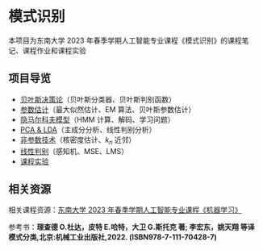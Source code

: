 # 模式识别

本项目为东南大学 2023 年春季学期人工智能专业课程《模式识别》的课程笔记、课程作业和课程实验

## 项目导览

- [贝叶斯决策论](theory/ch1.bayes/note.md)（贝叶斯分类器、贝叶斯判别函数）
- [参数估计](theory/ch2.param%20estimate/note.md)（最大似然估计、EM 算法、贝叶斯参数估计）
- [隐马尔科夫模型](theory/ch3.HMM/note.md)（HMM 计算、解码、学习问题）
- [PCA & LDA](theory/ch4.PCA%20&%20LDA/note.md)（主成分分析、线性判别分析）
- [非参数技术](theory/ch5.non-param/note.md)（核密度估计、$k_{n}$ 近邻）
- [线性判别](theory/ch6.linear%20discrimination/note.md)（感知机、MSE、LMS）
- [课程实验](experiment/README.md)

## 相关资源

相关课程资源：[东南大学 2023 年春季学期人工智能专业课程《机器学习》](https://github.com/seu-wzh/Machine-Learning.git)

参考书：**理查德 O.杜达，皮特 E.哈特，大卫 G.斯托克 著; 李宏东，姚天翔 等译 模式分类,北京:机械工业出版社,2022. (ISBN978-7-111-70428-7)**
